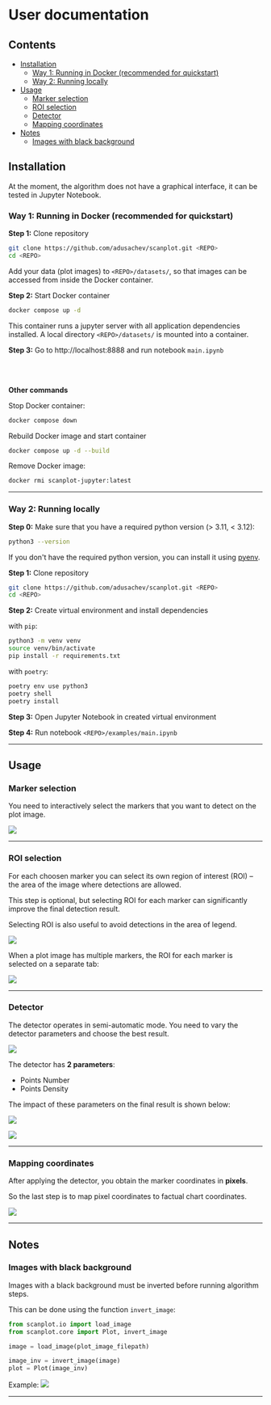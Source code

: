 
# User documentation


## Contents


 - [Installation](#installation)
   - [Way 1: Running in Docker (recommended for quickstart)](#way-1:-running-in-docker-(recommended-for-quickstart))
   - [Way 2: Running locally](#way-2:-running-locally)
 - [Usage](#usage)
   - [Marker selection](#marker-selection)
   - [ROI selection](#roi-selection)
   - [Detector](#detector)
   - [Mapping coordinates](#mapping-coordinates)
 - [Notes](#notes)
   - [Images with black background](#images-with-black-background)



## Installation


At the moment, the algorithm does not have a graphical interface, it can be tested in Jupyter Notebook.


### Way 1: Running in Docker (recommended for quickstart)

**Step 1:** Clone repository
```sh
git clone https://github.com/adusachev/scanplot.git <REPO>
cd <REPO>
```

Add your data (plot images) to `<REPO>/datasets/`, so that images can be accessed from inside the Docker container.


**Step 2:** Start Docker container
```sh
docker compose up -d
```

This container runs a jupyter server with all application dependencies installed.
A local directory `<REPO>/datasets/` is mounted into a container.


**Step 3:** Go to http://localhost:8888 and run notebook `main.ipynb`

<br/><br/>

**Other commands**

Stop Docker container:
```sh
docker compose down
```

Rebuild Docker image and start container
```sh
docker compose up -d --build
```

Remove Docker image:
```sh
docker rmi scanplot-jupyter:latest
```

---

### Way 2: Running locally


**Step 0:** Make sure that you have a required python version (> 3.11, < 3.12):
```sh
python3 --version
```

If you don't have the required python version, you can install it using [pyenv](https://github.com/pyenv/pyenv).


**Step 1:** Clone repository
```sh
git clone https://github.com/adusachev/scanplot.git <REPO>
cd <REPO>
```

**Step 2:** Create virtual environment and install dependencies

with `pip`:
```sh
python3 -m venv venv
source venv/bin/activate
pip install -r requirements.txt
```
with `poetry`:
```sh
poetry env use python3
poetry shell
poetry install
```

**Step 3:** Open Jupyter Notebook in created virtual environment

**Step 4:** Run notebook `<REPO>/examples/main.ipynb`


---

## Usage


### Marker selection

You need to interactively select the markers that you want to detect on the plot image.



![](./images/markers_selection.gif)



---


### ROI selection

For each choosen marker you can select its own region of interest (ROI) – the area of the image where detections are allowed.

This step is optional, but selecting ROI for each marker can significantly improve the final detection result.

Selecting ROI is also useful to avoid detections in the area of legend.



![](./images/roi_selection_merged.gif)

When a plot image has multiple markers, the ROI for each marker is selected on a separate tab:

![](./images/roi_selection_multiple_markers.gif)

---


### Detector


The detector operates in semi-automatic mode.
You need to vary the detector parameters and choose the best result.

![](./images/detector_interaction.gif)



The detector has **2 parameters**:
- Points Number
- Points Density


The impact of these parameters on the final result is shown below:

![](./images/parameter_search_1.png)

![](./images/parameter_search_2.png)


---

### Mapping coordinates

After applying the detector, you obtain the marker coordinates in **pixels**.

So the last step is to map pixel coordinates to factual chart coordinates.


![](./images/mapper_new_with_anywidget.gif)




---

## Notes


### Images with black background

Images with a black background must be inverted before running algorithm steps.


This can be done using the function `invert_image`:
```python
from scanplot.io import load_image
from scanplot.core import Plot, invert_image

image = load_image(plot_image_filepath)

image_inv = invert_image(image)
plot = Plot(image_inv)
```

Example:
![](./images/invert_image.png)


---
